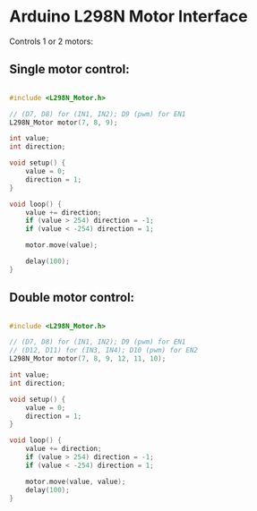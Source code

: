 # Arduino L298N Motor Interface

Controls 1 or 2 motors:

## Single motor control:
```c++

#include <L298N_Motor.h>

// (D7, D8) for (IN1, IN2); D9 (pwm) for EN1
L298N_Motor motor(7, 8, 9);

int value;
int direction;

void setup() {
    value = 0;
    direction = 1;
}

void loop() {
    value += direction;
    if (value > 254) direction = -1;
    if (value < -254) direction = 1;

    motor.move(value);

    delay(100);
}
```

## Double motor control:
```c++

#include <L298N_Motor.h>

// (D7, D8) for (IN1, IN2); D9 (pwm) for EN1
// (D12, D11) for (IN3, IN4); D10 (pwm) for EN2
L298N_Motor motor(7, 8, 9, 12, 11, 10);

int value;
int direction;

void setup() {
    value = 0;
    direction = 1;
}

void loop() {
    value += direction;
    if (value > 254) direction = -1;
    if (value < -254) direction = 1;

    motor.move(value, value);
    delay(100);
}
```
